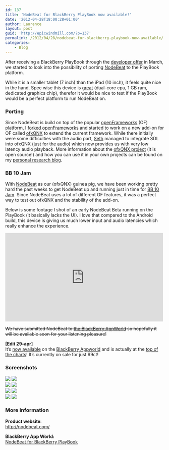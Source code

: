 ```yaml
---
id: 137
title: 'NodeBeat for BlackBerry PlayBook now available!'
date: '2012-04-28T18:00:28+01:00'
author: Laurence
layout: post
guid: 'http://epicwindmill.com/?p=137'
permalink: /2012/04/28/nodebeat-for-blackberry-playbook-now-available/
categories:
    - Blog
---
```


After receiving a BlackBerry PlayBook through the [developer offer](http://devblog.blackberry.com/2012/02/latest-blackberry-playbook-tablet-offer-for-android-developers/) in March, we started to look into the possibility of porting [NodeBeat](http://www.nodebeat.com/) to the PlayBook platform.

While it is a smaller tablet (7 inch) than the iPad (10 inch), it feels quite nice in the hand. Spec wise this device is [great](http://en.wikipedia.org/wiki/BlackBerry_PlayBook) (dual-core cpu, 1 GB ram, dedicated graphics chip), therefor it would be nice to test if the PlayBook would be a perfect platform to run NodeBeat on.

### Porting

Since NodeBeat is build on top of the popular [openFrameworks](http://www.openframeworks.cc/) (OF) platform, I [forked openFrameworks](https://github.com/falcon4ever/openFrameworks/tree/developPlayBook) and started to work on a new add-on for OF called [ofxQNX](http://www.multigesture.net/projects/ofxqnx/) to extend the current framework. While there initially were some difficulties with the audio part, [Seth](http://sethsandler.com/) managed to integrate SDL into ofxQNX (just for the audio) which now provides us with very low latency audio playback. More information about the [ofxQNX project](https://github.com/falcon4ever/openFrameworks/tree/developPlayBook/addons/ofxQNX) (it is open source!) and how you can use it in your own projects can be found on my [personal research blog](http://www.multigesture.net/2012/04/27/playbook-add-on-ofxqnx/).

### BB 10 Jam

With [NodeBeat](http://nodebeat.com/) as our (ofxQNX) guinea pig, we have been working pretty hard the past weeks to get NodeBeat up and running just in time for [BB 10 Jam](http://www.blackberryjamconference.com/). Since NodeBeat uses a lot of different OF features, it was a perfect way to test out ofxQNX and the stability of the add-on.

Below is some footage I shot of an early NodeBeat Beta running on the PlayBook (it basically lacks the UI). I love that compared to the Android build, this device is giving us much lower input and audio latencies which really enhance the experience.

<iframe allow="accelerometer; autoplay; clipboard-write; encrypted-media; gyroscope; picture-in-picture; web-share" allowfullscreen="" frameborder="0" height="281" loading="lazy" src="https://www.youtube.com/embed/xhZ46PpccGQ?feature=oembed" title="NodeBeat running on BlackBerry Playbook Tablet" width="500"></iframe>

<del>We have submitted NodeBeat to [the BlackBerry AppWorld](https://twitter.com/#!/NodeBeat/status/195589029377486848) so hopefully it will be available soon for your listening pleasure!</del>

**\[Edit 29-apr\]**  
It’s [now available](https://twitter.com/#!/NodeBeat/status/196297798331797504) on the [BlackBerry Appworld](http://appworld.blackberry.com/webstore/content/106167/?lang=en) and is actually at the [top of the charts](https://twitter.com/#!/LaurenceMuller/status/196656657533648896)! It’s currently on sale for just 99ct!

### Screenshots

[![](https://epicwindmill.com/wp-content/uploads/2012/01/IMG_00000022-300x175.jpg)](https://epicwindmill.com/wp-content/uploads/2012/01/IMG_00000022.jpg) [![](https://epicwindmill.com/wp-content/uploads/2012/01/IMG_00000023-300x175.jpg)](https://epicwindmill.com/wp-content/uploads/2012/01/IMG_00000023.jpg)  
[![](https://epicwindmill.com/wp-content/uploads/2012/01/IMG_00000024-300x175.jpg)](https://epicwindmill.com/wp-content/uploads/2012/01/IMG_00000024.jpg) [![](https://epicwindmill.com/wp-content/uploads/2012/01/IMG_00000025-300x175.jpg)](https://epicwindmill.com/wp-content/uploads/2012/01/IMG_00000025.jpg)  
[![](https://epicwindmill.com/wp-content/uploads/2012/01/IMG_00000027-300x175.jpg)](https://epicwindmill.com/wp-content/uploads/2012/01/IMG_00000027.jpg) [![](https://epicwindmill.com/wp-content/uploads/2012/01/IMG_00000028-300x175.jpg)](https://epicwindmill.com/wp-content/uploads/2012/01/IMG_00000028.jpg)  
[![](https://epicwindmill.com/wp-content/uploads/2012/01/IMG_00000029-300x175.jpg)](https://epicwindmill.com/wp-content/uploads/2012/01/IMG_00000029.jpg) [![](https://epicwindmill.com/wp-content/uploads/2012/01/IMG_00000030-300x175.jpg)](https://epicwindmill.com/wp-content/uploads/2012/01/IMG_00000030.jpg)

### More information

**Product website**:  
<http://nodebeat.com/>

**BlackBerry App World:**  
[NodeBeat for BlackBerry PlayBook](http://appworld.blackberry.com/webstore/content/106167/?lang=en)